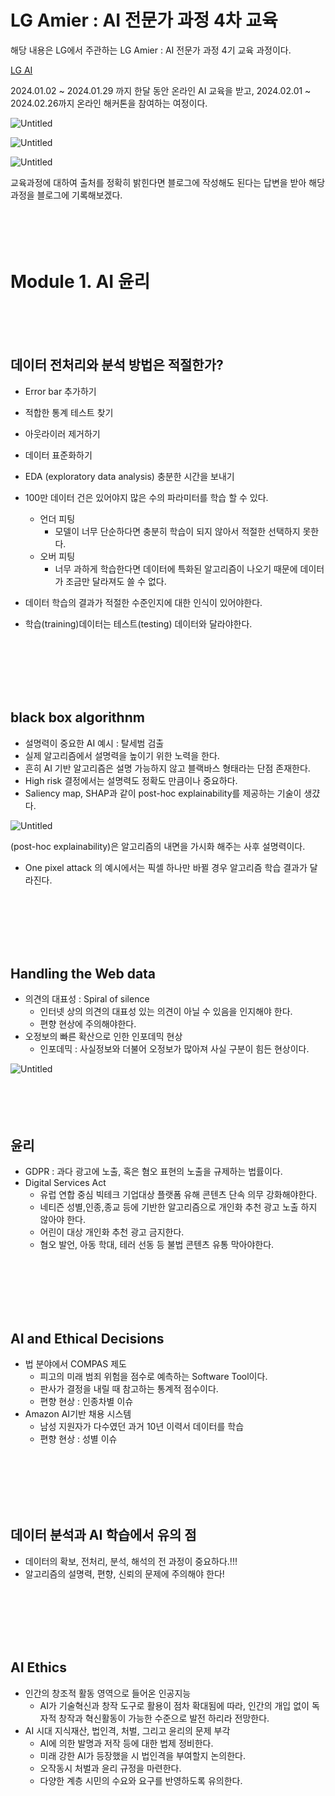 # LG Amier : AI 전문가 과정 4차 교육

해당 내용은 LG에서 주관하는 LG Amier : AI 전문가 과정 4기 교육 과정이다.

[LG AI](https://www.lgaimers.ai/)


2024.01.02 ~ 2024.01.29 까지 한달 동안 온라인 AI 교육을 받고,  2024.02.01 ~ 2024.02.26까지 온라인 해커톤을 참여하는 여정이다.

![Untitled](LG%20Amier%20AI%20%E1%84%8C%E1%85%A5%E1%86%AB%E1%84%86%E1%85%AE%E1%86%AB%E1%84%80%E1%85%A1%20%E1%84%80%E1%85%AA%E1%84%8C%E1%85%A5%E1%86%BC%204%E1%84%8E%E1%85%A1%20%E1%84%80%E1%85%AD%E1%84%8B%E1%85%B2%E1%86%A8%2042c50d19f3d1418fbaea9703b13a3639/Untitled.png)

![Untitled](LG%20Amier%20AI%20%E1%84%8C%E1%85%A5%E1%86%AB%E1%84%86%E1%85%AE%E1%86%AB%E1%84%80%E1%85%A1%20%E1%84%80%E1%85%AA%E1%84%8C%E1%85%A5%E1%86%BC%204%E1%84%8E%E1%85%A1%20%E1%84%80%E1%85%AD%E1%84%8B%E1%85%B2%E1%86%A8%2042c50d19f3d1418fbaea9703b13a3639/Untitled%201.png)

![Untitled](LG%20Amier%20AI%20%E1%84%8C%E1%85%A5%E1%86%AB%E1%84%86%E1%85%AE%E1%86%AB%E1%84%80%E1%85%A1%20%E1%84%80%E1%85%AA%E1%84%8C%E1%85%A5%E1%86%BC%204%E1%84%8E%E1%85%A1%20%E1%84%80%E1%85%AD%E1%84%8B%E1%85%B2%E1%86%A8%2042c50d19f3d1418fbaea9703b13a3639/Untitled%202.png)

교육과정에 대하여 출처를 정확히 밝힌다면 블로그에 작성해도 된다는 답변을 받아 해당 과정을 블로그에 기록해보겠다.
<br>
<br>
<br>
<br>
<br>


# Module 1. AI 윤리
<br>
<br>
<br>

## 데이터 전처리와 분석 방법은 적절한가?


- Error bar 추가하기
- 적합한 통계 테스트 찾기
- 아웃라이러 제거하기
- 데이터 표준화하기
- EDA (exploratory data analysis) 충분한 시간을 보내기

- 100만 데이터 건은 있어야지 많은 수의 파라미터를 학습 할 수 있다.
    - 언더 피팅
        - 모델이 너무 단순하다면 충분히 학습이 되지 않아서 적절한 선택하지 못한다.
    - 오버 피팅
        - 너무 과하게 학습한다면 데이터에 특화된 알고리즘이 나오기 때문에 데이터가 조금만 달라져도 쓸 수 없다.
- 데이터 학습의 결과가 적절한 수준인지에 대한 인식이 있어야한다.
- 학습(training)데이터는 테스트(testing) 데이터와 달라야한다.
<br>
<br>
<br>
<br>
<br>

## black box algorithnm

- 설명력이 중요한 AI 예시 : 탈세범 검출
- 실제 알고리즘에서 설명력을 높이기 위한 노력을 한다.
- 흔히 AI 기반 알고리즘은 설명 가능하지 않고 블랙바스 형태라는 단점 존재한다.
- High risk 결정에서는 설명력도 정확도 만큼이나 중요하다.
- Saliency map, SHAP과 같이 post-hoc explainability를 제공하는 기술이 생걌다.

![Untitled](LG%20Amier%20AI%20%E1%84%8C%E1%85%A5%E1%86%AB%E1%84%86%E1%85%AE%E1%86%AB%E1%84%80%E1%85%A1%20%E1%84%80%E1%85%AA%E1%84%8C%E1%85%A5%E1%86%BC%204%E1%84%8E%E1%85%A1%20%E1%84%80%E1%85%AD%E1%84%8B%E1%85%B2%E1%86%A8%2042c50d19f3d1418fbaea9703b13a3639/Untitled%203.png)

(post-hoc explainability)은 알고리즘의 내면을 가시화 해주는 사후 설명력이다.

- One pixel attack 의 예시에서는 픽셀 하나만 바뀔 경우 알고리즘 학습 결과가 달라진다.
<br>
<br>
<br>
<br>
<br>

## Handling the Web data

- 의견의 대표성 : Spiral of silence
    - 인터넷 상의 의견의 대표성 있는 의견이 아닐 수 있음을 인지해야 한다.
    - 편향 현상에 주의해야한다.
- 오정보의 빠른 확산으로 인한 인포데믹 현상
    - 인포데믹 : 사실정보와 더불어 오정보가 많아져 사실 구분이 힘든 현상이다.

![Untitled](LG%20Amier%20AI%20%E1%84%8C%E1%85%A5%E1%86%AB%E1%84%86%E1%85%AE%E1%86%AB%E1%84%80%E1%85%A1%20%E1%84%80%E1%85%AA%E1%84%8C%E1%85%A5%E1%86%BC%204%E1%84%8E%E1%85%A1%20%E1%84%80%E1%85%AD%E1%84%8B%E1%85%B2%E1%86%A8%2042c50d19f3d1418fbaea9703b13a3639/Untitled%204.png)
<br>
<br>
<br>
<br>
<br>

## 윤리
- GDPR : 과다 광고에 노출, 혹은 혐오 표현의 노출을 규제하는 법률이다.
- Digital Services Act
    - 유럽 연합 중심 빅테크 기업대상 플랫폼 유해 콘텐츠 단속 의무 강화해야한다.
    - 네티즌 성별,인종,종교 등에 기반한 알고리즘으로 개인화 추천 광고 노출 하지 않아야 한다.
    - 어린이 대상 개인화 추천 광고 금지한다.
    - 혐오 발언, 아동 학대, 테러 선동 등 불법 콘텐츠 유통 막아야한다.
<br>
<br>
<br>
<br>
<br>

## AI and Ethical Decisions
- 법 분야에서 COMPAS 제도
    - 피고의 미래 범죄 위험을 점수로 예측하는 Software Tool이다.
    - 판사가 결정을 내릴 때 참고하는 통계적 점수이다.
    - 편향 현상 : 인종차별 이슈
- Amazon AI기반 채용 시스템
    - 남성 지원자가 다수였던 과거 10년 이력서 데이터를 학습
    - 편향 현상 : 성별 이슈
<br>
<br>
<br>
<br>
<br>

## 데이터 분석과 AI 학습에서 유의 점

- 데이터의 확보, 전처리, 분석, 해석의 전 과정이 중요하다.!!!
- 알고리즘의 설명력, 편향, 신뢰의 문제에 주의해야 한다!
<br>
<br>
<br>
<br>
<br>

## AI Ethics

- 인간의 창조적 활동 영역으로 들어온 인공지능
    - AI가 기술혁신과 창작 도구로 활용이 점차 확대됨에 따라, 인간의 개입 없이 독자적 창작과 혁신활동이 가능한 수준으로 발전 하리라 전망한다.
- AI 시대 지식재산, 법인격, 처벌, 그리고 윤리의 문제 부각
    - AI에 의한 발명과 저작 등에 대한 법제 정비한다.
    - 미래 강한 AI가 등장했을 시 법인격을 부여할지 논의한다.
    - 오작동시 처벌과 윤리 규정을 마련한다.
    - 다양한 계층 시민의 수요와 요구를 반영하도록 유의한다.
      
